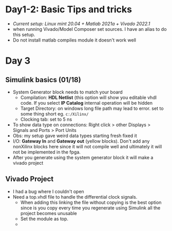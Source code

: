 # Day1-2: Basic Tips and tricks

- *Current setup: Linux mint 20.04 + Matlab 2021a + Vivado 2022.1*
- when running Vivado/Model Composer set sources. I have an alias to do this setup.
- Do not install matlab compiles module it doesn't work well 

# Day 3

## Simulink basics (01/18)

- System Generator block needs to match your board
	- Compilation: **HDL Netlist** (this option will show you editable vhdl code. If you select **IP Catalog** internal operation will be hidden
  - Target Directory: on windows long file path may lead to error. set to some thing short eg. `c:/Xilinx/`
  - Clocking tab: set to 5 ns
- To show data type on connections: Right click > other Displays > Signals and Ports > Port Units
- Obs: my setup gave weird data types starting fresh fixed it
- I/O: **Gateway In** and **Gateway out** (yellow blocks). Don't add any nonXilinx blocks here since it will not compile well and ultimately it will not be implemented in the fpga.
- After you generate using the system generator block it will make a vivado project

## Vivado Project

- I had a bug where I couldn't open 
- Need a top.vhdl file to handle the differential clock signals.
	- When adding this linking the file without copying is the best option since is you copy every time you regenerate using Simulink all the project becomes unusable
  - Set the module as top.
  -  
